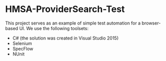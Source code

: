 # HMSA-ProviderSearch-Test
This project serves as an example of simple test automation for a browser-based UI. We use the following toolsets:
* C# (the solution was created in Visual Studio 2015)
* Selenium
* SpecFlow
* NUnit
